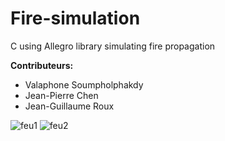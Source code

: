 # Fire-simulation
C using Allegro library simulating fire propagation

**Contributeurs:**
- Valaphone Soumpholphakdy
- Jean-Pierre Chen
- Jean-Guillaume Roux

![feu1](https://cloud.githubusercontent.com/assets/9430924/9834676/b5d0d62e-5993-11e5-8b4f-a730680fe53a.jpg)
![feu2](https://cloud.githubusercontent.com/assets/9430924/9834677/b90dfd62-5993-11e5-8414-e639c3ef4407.jpg)
